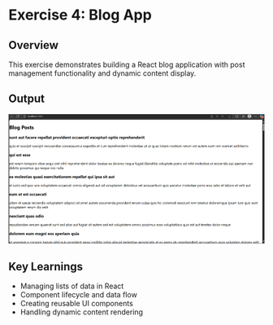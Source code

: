 # Exercise 4: Blog App

## Overview
This exercise demonstrates building a React blog application with post management functionality and dynamic content display.

## Output
![Blog App Output](output.png)

## Key Learnings
- Managing lists of data in React
- Component lifecycle and data flow
- Creating reusable UI components
- Handling dynamic content rendering
